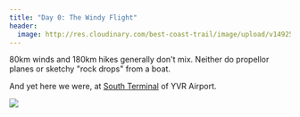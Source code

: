 ```yaml
---
title: "Day 0: The Windy Flight"
header:
  image: http://res.cloudinary.com/best-coast-trail/image/upload/v1492574929/20170407_184642_miuvjc.jpg
---
```


<p>80km winds and 180km hikes generally don't mix. Neither do propellor planes or sketchy "rock drops" from a boat.</p>
<p>And yet here we were, at <a href="http://www.yvr.ca/en/passengers/flights/airport-south">South Terminal</a> of YVR Airport.</p>

<img src="http://res.cloudinary.com/best-coast-trail/image/upload/v1492575715/20170407_184904_1_kohzkw.jpg" data-action="zoom" class="inline-image">